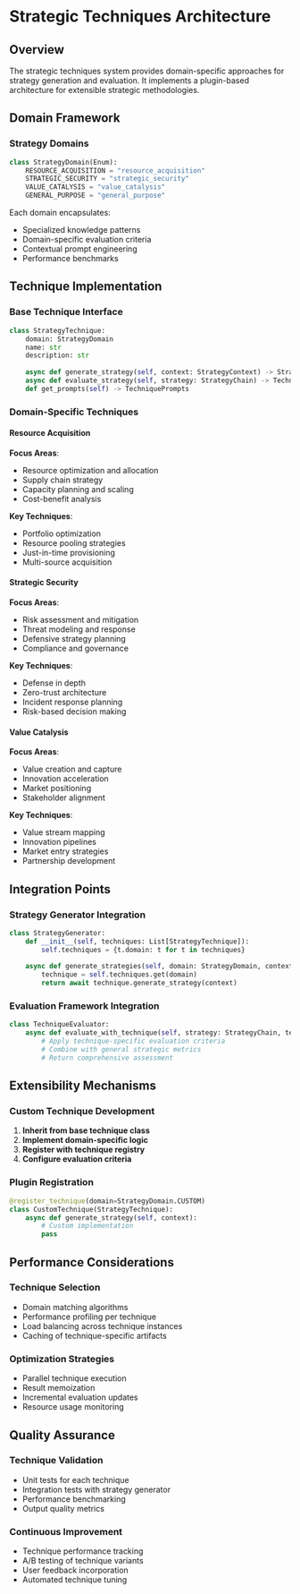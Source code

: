 # Strategic Techniques Architecture

## Overview

The strategic techniques system provides domain-specific approaches for strategy generation and evaluation. It implements a plugin-based architecture for extensible strategic methodologies.

## Domain Framework

### Strategy Domains
```python
class StrategyDomain(Enum):
    RESOURCE_ACQUISITION = "resource_acquisition"
    STRATEGIC_SECURITY = "strategic_security" 
    VALUE_CATALYSIS = "value_catalysis"
    GENERAL_PURPOSE = "general_purpose"
```

Each domain encapsulates:
- Specialized knowledge patterns
- Domain-specific evaluation criteria
- Contextual prompt engineering
- Performance benchmarks

## Technique Implementation

### Base Technique Interface
```python
class StrategyTechnique:
    domain: StrategyDomain
    name: str
    description: str
    
    async def generate_strategy(self, context: StrategyContext) -> StrategyChain
    async def evaluate_strategy(self, strategy: StrategyChain) -> TechniqueMetrics
    def get_prompts(self) -> TechniquePrompts
```

### Domain-Specific Techniques

#### Resource Acquisition
**Focus Areas**:
- Resource optimization and allocation
- Supply chain strategy
- Capacity planning and scaling
- Cost-benefit analysis

**Key Techniques**:
- Portfolio optimization
- Resource pooling strategies
- Just-in-time provisioning
- Multi-source acquisition

#### Strategic Security  
**Focus Areas**:
- Risk assessment and mitigation
- Threat modeling and response
- Defensive strategy planning
- Compliance and governance

**Key Techniques**:
- Defense in depth
- Zero-trust architecture
- Incident response planning
- Risk-based decision making

#### Value Catalysis
**Focus Areas**:
- Value creation and capture
- Innovation acceleration
- Market positioning
- Stakeholder alignment

**Key Techniques**:
- Value stream mapping  
- Innovation pipelines
- Market entry strategies
- Partnership development

## Integration Points

### Strategy Generator Integration
```python
class StrategyGenerator:
    def __init__(self, techniques: List[StrategyTechnique]):
        self.techniques = {t.domain: t for t in techniques}
    
    async def generate_strategies(self, domain: StrategyDomain, context: StrategyContext):
        technique = self.techniques.get(domain)
        return await technique.generate_strategy(context)
```

### Evaluation Framework Integration
```python
class TechniqueEvaluator:
    async def evaluate_with_technique(self, strategy: StrategyChain, technique: StrategyTechnique):
        # Apply technique-specific evaluation criteria
        # Combine with general strategic metrics
        # Return comprehensive assessment
```

## Extensibility Mechanisms

### Custom Technique Development
1. **Inherit from base technique class**
2. **Implement domain-specific logic**
3. **Register with technique registry**
4. **Configure evaluation criteria**

### Plugin Registration
```python
@register_technique(domain=StrategyDomain.CUSTOM)
class CustomTechnique(StrategyTechnique):
    async def generate_strategy(self, context):
        # Custom implementation
        pass
```

## Performance Considerations

### Technique Selection
- Domain matching algorithms
- Performance profiling per technique
- Load balancing across technique instances
- Caching of technique-specific artifacts

### Optimization Strategies
- Parallel technique execution
- Result memoization
- Incremental evaluation updates
- Resource usage monitoring

## Quality Assurance

### Technique Validation
- Unit tests for each technique
- Integration tests with strategy generator
- Performance benchmarking
- Output quality metrics

### Continuous Improvement
- Technique performance tracking
- A/B testing of technique variants
- User feedback incorporation
- Automated technique tuning